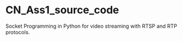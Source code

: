 # CN_Ass1_source_code
 Socket Programming in Python for video streaming with RTSP and RTP protocols.
